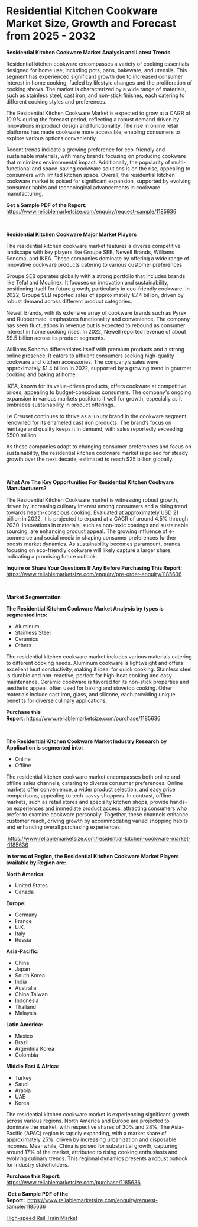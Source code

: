 <p><h1>Residential Kitchen Cookware Market Size, Growth and Forecast from 2025 - 2032</h1></p><p><strong>Residential Kitchen Cookware Market Analysis and Latest Trends</strong></p>
<p><p>Residential kitchen cookware encompasses a variety of cooking essentials designed for home use, including pots, pans, bakeware, and utensils. This segment has experienced significant growth due to increased consumer interest in home cooking, fueled by lifestyle changes and the proliferation of cooking shows. The market is characterized by a wide range of materials, such as stainless steel, cast iron, and non-stick finishes, each catering to different cooking styles and preferences.</p><p>The Residential Kitchen Cookware Market is expected to grow at a CAGR of 10.9% during the forecast period, reflecting a robust demand driven by innovations in product design and functionality. The rise in online retail platforms has made cookware more accessible, enabling consumers to explore various options conveniently. </p><p>Recent trends indicate a growing preference for eco-friendly and sustainable materials, with many brands focusing on producing cookware that minimizes environmental impact. Additionally, the popularity of multi-functional and space-saving cookware solutions is on the rise, appealing to consumers with limited kitchen space. Overall, the residential kitchen cookware market is poised for significant expansion, supported by evolving consumer habits and technological advancements in cookware manufacturing.</p></p>
<p><strong>Get a Sample PDF of the Report:&nbsp;</strong> <a href="https://www.reliablemarketsize.com/enquiry/request-sample/1185636?utm_campaign=2015&utm_medium=2&utm_source=Github&utm_content=ia&utm_term=11012025&utm_id=residential-kitchen-cookware">https://www.reliablemarketsize.com/enquiry/request-sample/1185636</a></p>
<p>&nbsp;</p>
<p><strong>Residential Kitchen Cookware Major Market Players</strong></p>
<p><p>The residential kitchen cookware market features a diverse competitive landscape with key players like Groupe SEB, Newell Brands, Williams Sonoma, and IKEA. These companies dominate by offering a wide range of innovative cookware products catering to various customer preferences.</p><p>Groupe SEB operates globally with a strong portfolio that includes brands like Tefal and Moulinex. It focuses on innovation and sustainability, positioning itself for future growth, particularly in eco-friendly cookware. In 2022, Groupe SEB reported sales of approximately €7.4 billion, driven by robust demand across different product categories.</p><p>Newell Brands, with its extensive array of cookware brands such as Pyrex and Rubbermaid, emphasizes functionality and convenience. The company has seen fluctuations in revenue but is expected to rebound as consumer interest in home cooking rises. In 2022, Newell reported revenue of about $9.5 billion across its product segments.</p><p>Williams Sonoma differentiates itself with premium products and a strong online presence. It caters to affluent consumers seeking high-quality cookware and kitchen accessories. The company’s sales were approximately $1.4 billion in 2022, supported by a growing trend in gourmet cooking and baking at home.</p><p>IKEA, known for its value-driven products, offers cookware at competitive prices, appealing to budget-conscious consumers. The company's ongoing expansion in various markets positions it well for growth, especially as it embraces sustainability in product offerings.</p><p>Le Creuset continues to thrive as a luxury brand in the cookware segment, renowned for its enameled cast iron products. The brand’s focus on heritage and quality keeps it in demand, with sales reportedly exceeding $500 million.</p><p>As these companies adapt to changing consumer preferences and focus on sustainability, the residential kitchen cookware market is poised for steady growth over the next decade, estimated to reach $25 billion globally.</p></p>
<p>&nbsp;</p>
<p><strong>What Are The Key Opportunities For Residential Kitchen Cookware Manufacturers?</strong></p>
<p><p>The Residential Kitchen Cookware market is witnessing robust growth, driven by increasing culinary interest among consumers and a rising trend towards health-conscious cooking. Evaluated at approximately USD 21 billion in 2022, it is projected to expand at a CAGR of around 4.5% through 2030. Innovations in materials, such as non-toxic coatings and sustainable sourcing, are enhancing product appeal. The growing influence of e-commerce and social media in shaping consumer preferences further boosts market dynamics. As sustainability becomes paramount, brands focusing on eco-friendly cookware will likely capture a larger share, indicating a promising future outlook.</p></p>
<p><strong>Inquire or Share Your Questions If Any Before Purchasing This Report:</strong> <a href="https://www.reliablemarketsize.com/enquiry/pre-order-enquiry/1185636?utm_campaign=2015&utm_medium=2&utm_source=Github&utm_content=ia&utm_term=11012025&utm_id=residential-kitchen-cookware">https://www.reliablemarketsize.com/enquiry/pre-order-enquiry/1185636</a></p>
<p>&nbsp;</p>
<p><strong>Market Segmentation</strong></p>
<p><strong>The Residential Kitchen Cookware Market Analysis by types is segmented into:</strong></p>
<p><ul><li>Aluminum</li><li>Stainless Steel</li><li>Ceramics</li><li>Others</li></ul></p>
<p><p>The residential kitchen cookware market includes various materials catering to different cooking needs. Aluminum cookware is lightweight and offers excellent heat conductivity, making it ideal for quick cooking. Stainless steel is durable and non-reactive, perfect for high-heat cooking and easy maintenance. Ceramic cookware is favored for its non-stick properties and aesthetic appeal, often used for baking and stovetop cooking. Other materials include cast iron, glass, and silicone, each providing unique benefits for diverse culinary applications.</p></p>
<p><strong>Purchase this Report:&nbsp;</strong><a href="https://www.reliablemarketsize.com/purchase/1185636?utm_campaign=2015&utm_medium=2&utm_source=Github&utm_content=ia&utm_term=11012025&utm_id=residential-kitchen-cookware">https://www.reliablemarketsize.com/purchase/1185636</a></p>
<p>&nbsp;</p>
<p><strong>The Residential Kitchen Cookware Market Industry Research by Application is segmented into:</strong></p>
<p><ul><li>Online</li><li>Offline</li></ul></p>
<p><p>The residential kitchen cookware market encompasses both online and offline sales channels, catering to diverse consumer preferences. Online markets offer convenience, a wider product selection, and easy price comparisons, appealing to tech-savvy shoppers. In contrast, offline markets, such as retail stores and specialty kitchen shops, provide hands-on experiences and immediate product access, attracting consumers who prefer to examine cookware personally. Together, these channels enhance customer reach, driving growth by accommodating varied shopping habits and enhancing overall purchasing experiences.</p></p>
<p><a href="https://www.reliablemarketsize.com/residential-kitchen-cookware-market-r1185636?utm_campaign=2015&utm_medium=2&utm_source=Github&utm_content=ia&utm_term=11012025&utm_id=residential-kitchen-cookware">&nbsp;https://www.reliablemarketsize.com/residential-kitchen-cookware-market-r1185636</a></p>
<p><strong>In terms of Region, the Residential Kitchen Cookware Market Players available by Region are:</strong></p>
<p>
    <p> <strong> North America: </strong>
        <ul>
            <li>United States</li>
            <li>Canada</li>
        </ul>
        </p> 
    <p> <strong> Europe: </strong>
        <ul>
            <li>Germany</li>
            <li>France</li>
            <li>U.K.</li>
            <li>Italy</li>
            <li>Russia</li>
        </ul>
        </p> 
    <p> <strong> Asia-Pacific: </strong>
        <ul>
            <li>China</li>
            <li>Japan</li>
            <li>South Korea</li>
            <li>India</li>
            <li>Australia</li>
            <li>China Taiwan</li>
            <li>Indonesia</li>
            <li>Thailand</li>
            <li>Malaysia</li>
        </ul>
        </p> 
    <p> <strong> Latin America: </strong>
        <ul>
            <li>Mexico</li>
            <li>Brazil</li>
            <li>Argentina Korea</li>
            <li>Colombia</li>
        </ul>
        </p> 
    <p> <strong> Middle East & Africa: </strong>
        <ul>
            <li>Turkey</li>
            <li>Saudi</li>
            <li>Arabia</li>
            <li>UAE</li>
            <li>Korea</li>
        </ul>
    </p>
    </p>
<p><p>The residential kitchen cookware market is experiencing significant growth across various regions. North America and Europe are projected to dominate the market, with respective shares of 30% and 28%. The Asia-Pacific (APAC) region is rapidly expanding, with a market share of approximately 25%, driven by increasing urbanization and disposable incomes. Meanwhile, China is poised for substantial growth, capturing around 17% of the market, attributed to rising cooking enthusiasts and evolving culinary trends. This regional dynamics presents a robust outlook for industry stakeholders.</p></p>
<p><strong>Purchase this Report: </strong><a href="https://www.reliablemarketsize.com/purchase/1185636?utm_campaign=2015&utm_medium=2&utm_source=Github&utm_content=ia&utm_term=11012025&utm_id=residential-kitchen-cookware">https://www.reliablemarketsize.com/purchase/1185636</a></p>
<p>&nbsp;<strong>Get a Sample PDF of the Report:&nbsp;&nbsp;</strong><a href="https://www.reliablemarketsize.com/enquiry/request-sample/1185636?utm_campaign=2015&utm_medium=2&utm_source=Github&utm_content=ia&utm_term=11012025&utm_id=residential-kitchen-cookware">https://www.reliablemarketsize.com/enquiry/request-sample/1185636</a></p>
<p><strong></strong></p>
<p><p><a href="https://github.com/santosh758595/Market-Research-Report-List-6/blob/main/high-speed-rail-train-market.md?utm_campaign=2015&utm_medium=2&utm_source=Github&utm_content=ia&utm_term=11012025&utm_id=residential-kitchen-cookware">High-speed Rail Train Market</a></p></p>